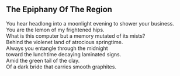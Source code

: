 The Epiphany Of The Region
--------------------------
You hear headlong into a moonlight evening to shower your business.  
You are the lemon of my frightened hips.  
What is this computer but a memory mutated of its mists?  
Behind the violenet land of atrocious springtime.  
Always you entangle through the midnight  
toward the lunchtime decaying laminated signs.  
Amid the green tail of the clay.  
Of a dark bride that carries smooth graphites.  
